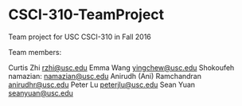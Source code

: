 # CSCI-310-TeamProject
Team project for USC CSCI-310 in Fall 2016


Team members:

Curtis Zhi rzhi@usc.edu
Emma Wang yingchew@usc.edu
Shokoufeh namazian: namazian@usc.edu 
Anirudh (Ani) Ramchandran anirudhr@usc.edu 
Peter Lu peterjlu@usc.edu 
Sean Yuan seanyuan@usc.edu

